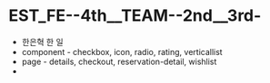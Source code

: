 # EST_FE--4th__TEAM--2nd__3rd-

- 한은혁 한 일
- component - checkbox, icon, radio, rating, verticallist
- page - details, checkout, reservation-detail, wishlist
- 
